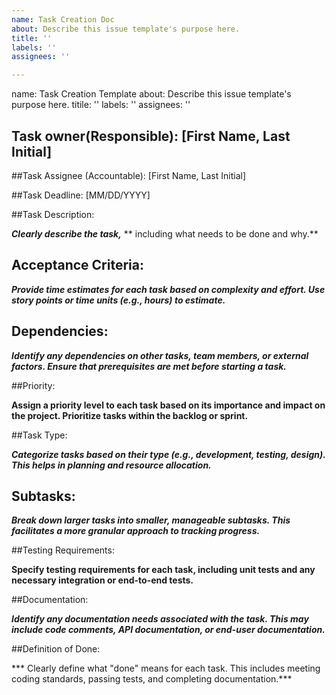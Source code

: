 ```yaml
---
name: Task Creation Doc
about: Describe this issue template's purpose here.
title: ''
labels: ''
assignees: ''

---
```


name: Task Creation Template
about: Describe this issue template's purpose here.
titile: ''
labels: ''
assignees: ''

## Task owner(Responsible): [First Name, Last Initial]

##Task Assignee (Accountable): [First Name, Last Initial]

##Task Deadline: [MM/DD/YYYY]

##Task Description:

***Clearly describe the task,*** ** including what needs to be done and why.**

## Acceptance Criteria:

***Provide time estimates for each task based on complexity and effort. Use story points or time units (e.g., hours) **to estimate**.***

## Dependencies:

***Identify any dependencies on other tasks, team members, or external factors. Ensure that prerequisites are met before starting a task.***


##Priority:

**Assign a priority level to each task based on its importance and impact on the project. Prioritize tasks within the backlog or sprint.**

##Task Type:

***Categorize tasks based on their type (e.g., development, testing, design). This helps in planning and resource allocation.***

## Subtasks:

***Break down larger tasks into smaller, manageable subtasks. This facilitates a more granular approach to tracking progress.***


##Testing Requirements:

**Specify testing requirements for each task, including unit tests and any necessary integration or end-to-end tests.**

##Documentation:

***Identify any documentation needs associated with the task. This may include code comments, API documentation, or end-user documentation.***

##Definition of Done:

*** Clearly define what "done" means for each task. This includes meeting coding standards, passing tests, and completing documentation.***
